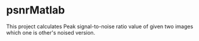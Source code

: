 # psnrMatlab

This project calculates Peak signal-to-noise ratio value of given two images which one is other's noised version.
